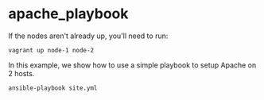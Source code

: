# apache_playbook

If the nodes aren't already up, you'll need to run:

	vagrant up node-1 node-2



In this example, we show how to use a simple playbook to setup Apache on 2 hosts.


	ansible-playbook site.yml